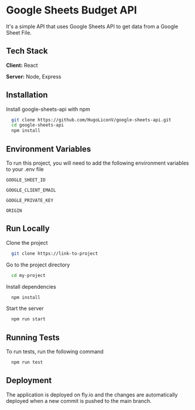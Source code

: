 # Google Sheets Budget API

It's a simple API that uses Google Sheets API to get data from a Google Sheet File.

## Tech Stack

**Client:** React

**Server:** Node, Express

## Installation

Install google-sheets-api with npm

```bash
  git clone https://github.com/HugoLiconV/google-sheets-api.git
  cd google-sheets-api
  npm install
```

## Environment Variables

To run this project, you will need to add the following environment variables to your .env file

`GOOGLE_SHEET_ID`

`GOOGLE_CLIENT_EMAIL`

`GOOGLE_PRIVATE_KEY`

`ORIGIN`

## Run Locally

Clone the project

```bash
  git clone https://link-to-project
```

Go to the project directory

```bash
  cd my-project
```

Install dependencies

```bash
  npm install
```

Start the server

```bash
  npm run start
```

## Running Tests

To run tests, run the following command

```bash
  npm run test
```

## Deployment

The application is deployed on fly.io and the changes are automatically deployed when a new commit is pushed to the main branch.
